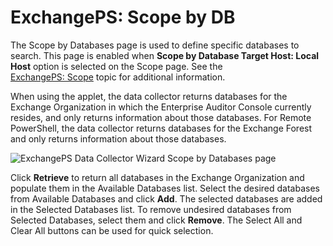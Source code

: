 # ExchangePS: Scope by DB

The Scope by Databases page is used to define specific databases to search. This page is enabled
when **Scope by Database Target Host: Local Host** option is selected on the Scope page. See the
[ExchangePS: Scope](/docs/accessanalyzer/11.6/accessanalyzer/admin/datacollector/exchangeps/scope.md) topic
for additional information.

When using the applet, the data collector returns databases for the Exchange Organization in which
the Enterprise Auditor Console currently resides, and only returns information about those
databases. For Remote PowerShell, the data collector returns databases for the Exchange Forest and
only returns information about those databases.

![ExchangePS Data Collector Wizard Scope by Databases page](/img/versioned_docs/accessanalyzer_11.6/accessanalyzer/admin/datacollector/exchangeps/scopedatabases.webp)

Click **Retrieve** to return all databases in the Exchange Organization and populate them in the
Available Databases list. Select the desired databases from Available Databases and click **Add**.
The selected databases are added in the Selected Databases list. To remove undesired databases from
Selected Databases, select them and click **Remove**. The Select All and Clear All buttons can be
used for quick selection.
